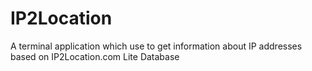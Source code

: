 # IP2Location
A terminal application which use to get information about IP addresses based on IP2Location.com Lite Database
